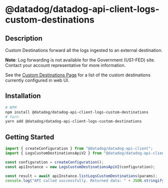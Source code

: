 # @datadog/datadog-api-client-logs-custom-destinations

## Description

Custom Destinations forward all the logs ingested to an external destination.

**Note**: Log forwarding is not available for the Government (US1-FED) site. Contact your account representative for more information.

See the [Custom Destinations Page](https://app.datadoghq.com/logs/pipelines/log-forwarding/custom-destinations)
for a list of the custom destinations currently configured in web UI.

## Installation

```sh
# NPM
npm install @datadog/datadog-api-client-logs-custom-destinations
# Yarn
yarn add @datadog/datadog-api-client-logs-custom-destinations
```

## Getting Started
```ts
import { createConfiguration } from "@datadog/datadog-api-client";
import { LogsCustomDestinationsApiV2 } from "@datadog/datadog-api-client-logs-custom-destinations";

const configuration = createConfiguration();
const apiInstance = new LogsCustomDestinationsApiV2(configuration);

const result = await apiInstance.listLogsCustomDestinations(params);
console.log("API called successfully. Returned data: " + JSON.stringify(result));
```